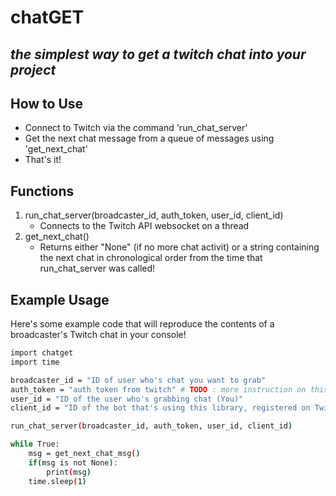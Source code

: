# chatGET
## _the simplest way to get a twitch chat into your project_




## How to Use

- Connect to Twitch via the command 'run_chat_server'
- Get the next chat message from a queue of messages using 'get_next_chat'
- That's it!

## Functions
1. run_chat_server(broadcaster_id, auth_token, user_id, client_id)
    - Connects to the Twitch API websocket on a thread
2. get_next_chat()
    - Returns either "None" (if no more chat activit) or a string containing the next chat in chronological order from the time that run_chat_server was called! 

## Example Usage
Here's some example code that will reproduce the contents of a broadcaster's Twitch chat in your console!
```sh
import chatget
import time

broadcaster_id = "ID of user who's chat you want to grab"
auth_token = "auth token from twitch" # TODO : more instruction on this"
user_id = "ID of the user who's grabbing chat (You)"
client_id = "ID of the bot that's using this library, registered on Twitch for Developers" 

run_chat_server(broadcaster_id, auth_token, user_id, client_id)

while True:
    msg = get_next_chat_msg()
    if(msg is not None): 
        print(msg)
    time.sleep(1)
```

